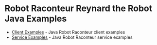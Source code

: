 # Robot Raconteur Reynard the Robot Java Examples

- [Client Examples](client) - Java Robot Raconteur client examples
- [Service Examples](service) - Java Robot Raconteur service examples
